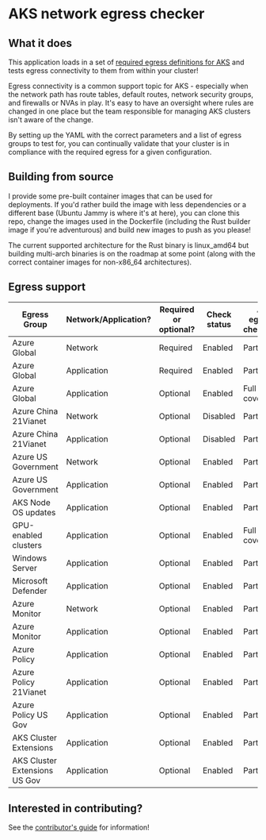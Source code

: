 # AKS network egress checker

## What it does
This application loads in a set of [required egress definitions for AKS](https://learn.microsoft.com/en-us/azure/aks/limit-egress-traffic) and tests egress connectivity to them from
within your cluster!

Egress connectivity is a common support topic for AKS - especially when the network path has route tables, default routes,
network security groups, and firewalls or NVAs in play. It's easy to have an oversight where rules are changed in
one place but the team responsible for managing AKS clusters isn't aware of the change.

By setting up the YAML with the correct parameters and a list of egress groups to test for, you can continually 
validate that your cluster is in compliance with the required egress for a given configuration.

## Building from source
I provide some pre-built container images that can be used for deployments. If you'd rather build the image with less
dependencies or a different base (Ubuntu Jammy is where it's at here), you can clone this repo, change the images used
in the Dockerfile (including the Rust builder image if you're adventurous) and build new images to push as you please!

The current supported architecture for the Rust binary is linux_amd64 but building multi-arch binaries is on the roadmap
at some point (along with the correct container images for non-x86_64 architectures).

## Egress support
| Egress Group                  | Network/Application?  | Required or optional? | Check status | All egress checked? |
|-------------------------------|-----------------------|-----------------------|--------------|---------------------|
| Azure Global                  | Network               | Required              | Enabled      | Partial             |
| Azure Global                  | Application           | Required              | Enabled      | Partial             |
| Azure Global                  | Application           | Optional              | Enabled      | Full coverage       |
| Azure China 21Vianet          | Network               | Optional              | Disabled     | Partial             |
| Azure China 21Vianet          | Application           | Optional              | Disabled     | Partial             |
| Azure US Government           | Network               | Optional              | Enabled      | Partial             |
| Azure US Government           | Application           | Optional              | Enabled      | Partial             |
| AKS Node OS updates           | Application           | Optional              | Enabled      | Partial             |
| GPU-enabled clusters          | Application           | Optional              | Enabled      | Full coverage       |
| Windows Server                | Application           | Optional              | Enabled      | Partial             |
| Microsoft Defender            | Application           | Optional              | Enabled      | Partial             |
| Azure Monitor                 | Network               | Optional              | Enabled      | Partial             |
| Azure Monitor                 | Application           | Optional              | Enabled      | Partial             |
| Azure Policy                  | Application           | Optional              | Enabled      | Partial             |
| Azure Policy 21Vianet         | Application           | Optional              | Enabled      | Partial             |
| Azure Policy US Gov           | Application           | Optional              | Enabled      | Partial             |
| AKS Cluster Extensions        | Application           | Optional              | Enabled      | Partial             |
| AKS Cluster Extensions US Gov | Application           | Optional              | Enabled      | Partial             |

## Interested in contributing?
See the [contributor's guide](./CONTRIBUTING.md) for information!